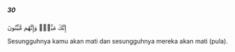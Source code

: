 ##### 30

<span class="ayah">إِنَّكَ مَيِّتٌۭ وَإِنَّهُم مَّيِّتُونَ</span>

<span class="ayah_translation">Sesungguhnya kamu akan mati dan sesungguhnya mereka akan mati (pula).</span>
